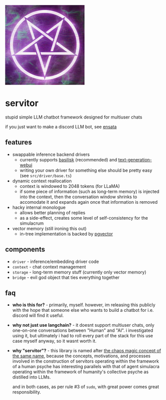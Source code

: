 <img src="images/logo.png" width="256"/>

# servitor

stupid simple LLM chatbot framework designed for multiuser chats

if you just want to make a discord LLM bot, see [ensata](https://github.com/dithercat/ensata)

## features

- swappable inference backend drivers
  - currently supports [basilisk](https://github.com/dithercat/basilisk)
  (recommended) and [text-generation-webui](https://github.com/oobabooga/text-generation-webui)
  - writing your own driver for something else should be pretty easy
    (see `src/driver/base.ts`)
- dynamic context reallocation
  - context is windowed to 2048 tokens (for LLaMA)
  - if some piece of information (such as long-term memory) is injected into the
    context, then the conversation window shrinks to accomodate it and expands
    again once that information is removed
- hacky internal monologue
  - allows better planning of replies
  - as a side-effect, creates some level of self-consistency for the simulacrum
- vector memory (still ironing this out)
  - in-tree implementation is backed by [pgvector](https://github.com/pgvector/pgvector)

## components

- `driver` - inference/embedding driver code
- `context` - chat context management
- `storage` - long-term memory stuff (currently only vector memory)
- `bridge` - evil god object that ties everything together

## faq

- **who is this for?** - primarily, myself. however, im releasing this publicly
  with the hope that someone else who wants to build a chatbot for i.e. discord
  will find it useful.

- **why not just use langchain?** - it doesnt support multiuser chats, only
  one-on-one conversations between "Human" and "AI". i investigated using it,
  but ultimately i had to roll every part of the stack for this use case myself
  anyway, so it wasnt worth it.

- **why "servitor"?** - this library is named after [the chaos magic concept of
  the same name](https://en.wikipedia.org/wiki/Servitor_(chaos_magic)), because
  the concepts, motivations, and processes involved in the construction of
  servitors operating within the framework of a human psyche has interesting
  parallels with that of agent simulacra operating within the framework of
  humanity's collective psyche as distilled into LLMs.

  and in both cases, as per rule #3 of `sudo`, with great power comes great
  responsibility.